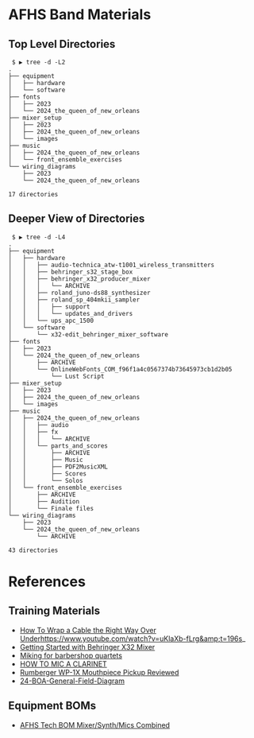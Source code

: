 # AFHS Band Materials


## Top Level Directories
```
 $ ▶ tree -d -L2
.
├── equipment
│   ├── hardware
│   └── software
├── fonts
│   ├── 2023
│   └── 2024_the_queen_of_new_orleans
├── mixer_setup
│   ├── 2023
│   ├── 2024_the_queen_of_new_orleans
│   └── images
├── music
│   ├── 2024_the_queen_of_new_orleans
│   └── front_ensemble_exercises
└── wiring_diagrams
    ├── 2023
    └── 2024_the_queen_of_new_orleans

17 directories
```

## Deeper View of Directories
```
 $ ▶ tree -d -L4
.
├── equipment
│   ├── hardware
│   │   ├── audio-technica_atw-t1001_wireless_transmitters
│   │   ├── behringer_s32_stage_box
│   │   ├── behringer_x32_producer_mixer
│   │   │   └── ARCHIVE
│   │   ├── roland_juno-ds88_synthesizer
│   │   ├── roland_sp_404mkii_sampler
│   │   │   ├── support
│   │   │   └── updates_and_drivers
│   │   └── ups_apc_1500
│   └── software
│       └── x32-edit_behringer_mixer_software
├── fonts
│   ├── 2023
│   └── 2024_the_queen_of_new_orleans
│       ├── ARCHIVE
│       └── OnlineWebFonts_COM_f96f1a4c0567374b73645973cb1d2b05
│           └── Lust Script
├── mixer_setup
│   ├── 2023
│   ├── 2024_the_queen_of_new_orleans
│   └── images
├── music
│   ├── 2024_the_queen_of_new_orleans
│   │   ├── audio
│   │   ├── fx
│   │   │   └── ARCHIVE
│   │   └── parts_and_scores
│   │       ├── ARCHIVE
│   │       ├── Music
│   │       ├── PDF2MusicXML
│   │       ├── Scores
│   │       └── Solos
│   └── front_ensemble_exercises
│       ├── ARCHIVE
│       ├── Audition
│       └── Finale files
└── wiring_diagrams
    ├── 2023
    └── 2024_the_queen_of_new_orleans
        └── ARCHIVE

43 directories
```

# References
## Training Materials
- [How To Wrap a Cable the Right Way Over Under]()https://www.youtube.com/watch?v=uKlaXb-fLrg&amp;t=196s_
- [Getting Started with Behringer X32 Mixer](https://www.youtube.com/watch?v=_UeGxfbSV9U&ab_channel=Sweetwater)
- [Miking for barbershop quartets](https://service.shure.com/Service/s/article/miking-for-barbershop-quartets?language=en_US)
- [HOW TO MIC A CLARINET](https://www.youtube.com/watch?v=Sus6sXow2dg&ab_channel=EATREEDSLEEP)
- [Rumberger WP-1X Mouthpiece Pickup Reviewed](https://www.youtube.com/watch?v=AItzNPkISOY&ab_channel=EarspasmMusic)
- [24-BOA-General-Field-Diagram](https://marching.musicforall.org/wp-content/uploads/sites/5/2024/05/24-BOA-General-Field-Diagram.pdf)

## Equipment BOMs
- [AFHS Tech BOM Mixer/Synth/Mics Combined](https://docs.google.com/spreadsheets/d/1TcTfvJBVBAX8Il5I2PeyybOIFaD5yT2dXS_1axu-O7I/edit?usp=sharing)
